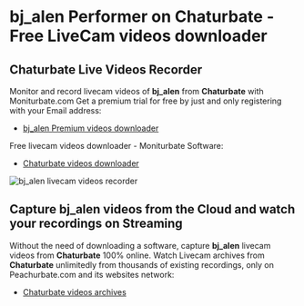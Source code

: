# bj_alen Performer on Chaturbate - Free LiveCam videos downloader

## Chaturbate Live Videos Recorder

Monitor and record livecam videos of **bj_alen** from **Chaturbate** with Moniturbate.com
Get a premium trial for free by just and only registering with your Email address:
* [bj_alen Premium videos downloader](https://moniturbate.com/request-demo-licence-key.html)

Free livecam videos downloader - Moniturbate Software:
* [Chaturbate videos downloader](https://moniturbate.com/moniturbate-download-software.html)

![bj_alen livecam videos recorder](https://peachurnet.com/templates/moniturbate-software.png)


## Capture bj_alen videos from the Cloud and watch your recordings on Streaming

Without the need of downloading a software, capture **bj_alen** livecam videos from **Chaturbate** 100% online.
Watch Livecam archives from **Chaturbate** unlimitedly from thousands of existing recordings, only on Peachurbate.com and its websites network:
* [Chaturbate videos archives](https://peachurnet.com/)